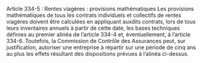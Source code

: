Article 334-5 : Rentes viagères : provisions mathématiques
Les provisions mathématiques de tous les contrats individuels et collectifs de rentes viagères doivent être calculées en appliquant auxdits contrats, lors de tous leurs inventaires annuels à partir de cette date, les bases techniques définies au premier alinéa de l’article 334-4 et, éventuellement, à l’article 334-6.
Toutefois, la Commission de Contrôle des Assurances peut, sur justification, autoriser une entreprise à répartir sur une période de cinq ans au plus les effets résultant des dispositions prévues à l’alinéa ci-dessus.